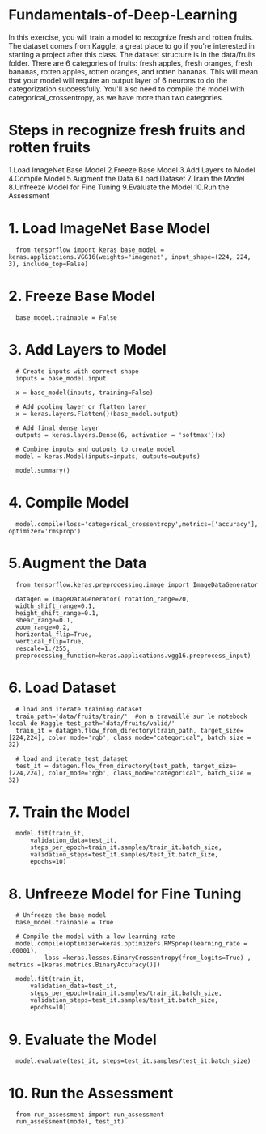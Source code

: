 # Fundamentals-of-Deep-Learning
  In this exercise, you will train a model to recognize fresh and rotten fruits. The dataset comes from Kaggle, a great place to go if you're interested in starting a project after this class. The dataset structure is in the data/fruits folder. There are 6 categories of fruits: fresh apples, fresh oranges, fresh bananas, rotten apples, rotten oranges, and rotten bananas. This will mean that your model will require an output layer of 6 neurons to do the categorization successfully. You'll also need to compile the model with categorical_crossentropy, as we have more than two categories.

# Steps in recognize fresh fruits and rotten fruits
  1.Load ImageNet Base Model
  2.Freeze Base Model
  3.Add Layers to Model
  4.Compile Model
  5.Augment the Data
  6.Load Dataset
  7.Train the Model
  8.Unfreeze Model for Fine Tuning
  9.Evaluate the Model
  10.Run the Assessment
  
# 1. Load ImageNet Base Model
      
      from tensorflow import keras base_model = keras.applications.VGG16(weights="imagenet", input_shape=(224, 224, 3), include_top=False)

# 2. Freeze Base Model
      
      base_model.trainable = False       

# 3. Add Layers to Model
      
      # Create inputs with correct shape
      inputs = base_model.input

      x = base_model(inputs, training=False)

      # Add pooling layer or flatten layer
      x = keras.layers.Flatten()(base_model.output)

      # Add final dense layer
      outputs = keras.layers.Dense(6, activation = 'softmax')(x)

      # Combine inputs and outputs to create model
      model = keras.Model(inputs=inputs, outputs=outputs)
      
      model.summary()

# 4. Compile Model
      
      model.compile(loss='categorical_crossentropy',metrics=['accuracy'], optimizer='rmsprop')

# 5.Augment the Data

      from tensorflow.keras.preprocessing.image import ImageDataGenerator

      datagen = ImageDataGenerator( rotation_range=20,
      width_shift_range=0.1,
      height_shift_range=0.1,
      shear_range=0.1,
      zoom_range=0.2,
      horizontal_flip=True,
      vertical_flip=True,
      rescale=1./255,  
      preprocessing_function=keras.applications.vgg16.preprocess_input)
      
# 6. Load Dataset

      # load and iterate training dataset
      train_path='data/fruits/train/'  #on a travaillé sur le notebook local de Kaggle test_path='data/fruits/valid/'
      train_it = datagen.flow_from_directory(train_path, target_size=[224,224], color_mode='rgb', class_mode="categorical", batch_size = 32)
      
      # load and iterate test dataset
      test_it = datagen.flow_from_directory(test_path, target_size=[224,224], color_mode='rgb', class_mode="categorical", batch_size = 32)
      
# 7. Train the Model
  
      model.fit(train_it,
          validation_data=test_it,
          steps_per_epoch=train_it.samples/train_it.batch_size,
          validation_steps=test_it.samples/test_it.batch_size,
          epochs=10)
# 8. Unfreeze Model for Fine Tuning

      # Unfreeze the base model
      base_model.trainable = True

      # Compile the model with a low learning rate
      model.compile(optimizer=keras.optimizers.RMSprop(learning_rate = .00001),
              loss =keras.losses.BinaryCrossentropy(from_logits=True) , metrics =[keras.metrics.BinaryAccuracy()])
      
      model.fit(train_it,
          validation_data=test_it,
          steps_per_epoch=train_it.samples/train_it.batch_size,
          validation_steps=test_it.samples/test_it.batch_size,
          epochs=10)
          
# 9. Evaluate the Model

      model.evaluate(test_it, steps=test_it.samples/test_it.batch_size)

# 10. Run the Assessment
      
      from run_assessment import run_assessment
      run_assessment(model, test_it)
      
